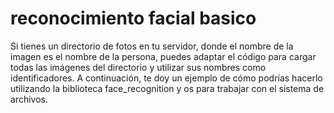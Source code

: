 # reconocimiento facial basico

Si tienes un directorio de fotos en tu servidor, donde el nombre de la imagen es el nombre de la persona, puedes adaptar el código para cargar todas las imágenes del directorio y utilizar sus nombres como identificadores. A continuación, te doy un ejemplo de cómo podrías hacerlo utilizando la biblioteca face_recognition y os para trabajar con el sistema de archivos.

